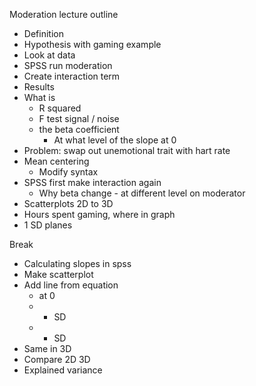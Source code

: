 Moderation lecture outline

* Definition
* Hypothesis with gaming example
* Look at data
* SPSS run moderation
* Create interaction term
* Results
* What is
    * R squared
    * F test signal / noise
    * the beta coefficient
        * At what level of the slope at 0
* Problem: swap out unemotional trait with hart rate
* Mean centering
    * Modify syntax
* SPSS first make interaction again
    * Why beta change - at different level on moderator
* Scatterplots 2D to 3D
* Hours spent gaming, where in graph
* 1 SD planes

Break

* Calculating slopes in spss
* Make scatterplot
* Add line from equation
    * at 0
    * + SD
    * - SD
* Same in 3D
* Compare 2D 3D
* Explained variance

